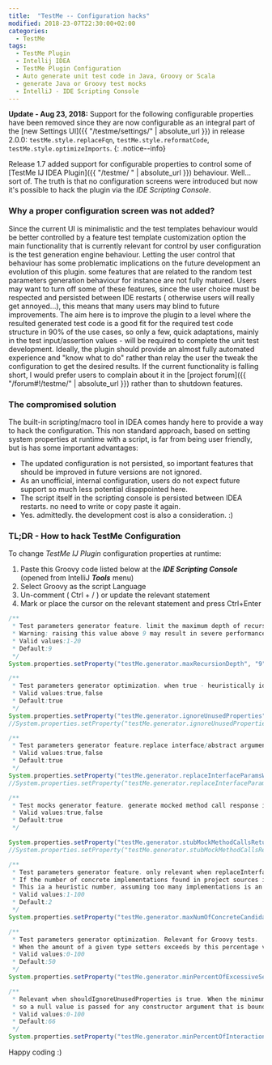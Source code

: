 ```yaml
---
title:  "TestMe -- Configuration hacks"
modified: 2018-23-07T22:30:00+02:00
categories:
  - TestMe
tags:
  - TestMe Plugin
  - Intellij IDEA
  - TestMe Plugin Configuration
  - Auto generate unit test code in Java, Groovy or Scala
  - generate Java or Groovy test mocks
  - IntelliJ - IDE Scripting Console
---
```


**Update - Aug 23, 2018:** Support for the following configurable properties have been removed since they are now configurable as an integral part of the [new Settings UI]({{ "/testme/settings/" | absolute_url }}) in release 2.0.0:
`testMe.style.replaceFqn`, `testMe.style.reformatCode`, `testMe.style.optimizeImports`.
{: .notice--info}


Release 1.7 added support for configurable properties to control some of [TestMe IJ IDEA Plugin]({{ "/testme/ " | absolute_url }}) behaviour. Well... sort of. The truth is that no configuration screens were introduced but now it's possible to hack the plugin via the *IDE Scripting Console*.


### Why a proper configuration screen was not added? 

Since the current UI is minimalistic and the test templates behaviour would be better controlled by a feature test template customization option the main functionality that is currently relevant for control by user configuration is the test generation engine behaviour.
Letting the user control that behaviour has some problematic implications on the future development an evolution of this plugin. some features that are related to the random test parameters generation behaviour for instance are not fully matured.
Users may want to turn off some of these features, since the user choice must be respected and persisted between IDE restarts ( otherwise users will really get annoyed...), this means that many users may blind to future improvements.
The aim here is to improve the plugin to a level where the resulted generated test code is a good fit for the required test code structure in 90% of the use cases, so only a few, quick adaptations, mainly in the test input/assertion values - will be required to complete the unit test development. 
Ideally, the plugin should provide an almost fully automated experience and "know what to do" rather than relay the user the tweak the configuration to get the desired results. 
If the current functionality is falling short, I would prefer users to complain about it in the [project forum]({{ "/forum#!/testme/" | absolute_url }}) rather than to shutdown features.

### The compromised solution 

The built-in scripting/macro tool in IDEA comes handy here to provide a way to hack the configuration. This non standard approach, based on setting system properties at runtime with a script, is far from being user friendly, but is has some important advantages:
* The updated configuration is not persisted, so important features that should be improved in future versions are not ignored.    
* As an unofficial, internal configuration, users do not expect future support so much less potential disappointed here.   
* The script itself in the scripting console is persisted between IDEA restarts. no need to write or copy paste it again.
* Yes. admittedly. the development cost is also a consideration. :)


### TL;DR - How to hack TestMe Configuration
To change *TestMe IJ Plugin* configuration properties at runtime:

1. Paste this Groovy code listed below at the **_IDE Scripting Console_** (opened from IntelliJ **_Tools_** menu)
2. Select Groovy as the script Language
3. Un-comment ( Ctrl + / ) or update the relevant statement
4. Mark or place the cursor on the relevant statement and press Ctrl+Enter

``` groovy
/**
 * Test parameters generator feature. limit the maximum depth of recursive nested parameters initialization and recursion of tested class structure inspection.
 * Warning: raising this value above 9 may result in severe performance degradation during test generation, to a point where the IDE is not responsive for over a minute.
 * Valid values:1-20
 * Default:9
 */
System.properties.setProperty("testMe.generator.maxRecursionDepth", "9")//set default value

/**
 * Test parameters generator optimization. when true - heuristically identify and ignore unused properties by the tested method, so null is passed for constructor arguments that initialize unused properties. In case a Groovy map constructor used - property will not be initialized
 * Valid values:true,false
 * Default:true
 */
System.properties.setProperty("testMe.generator.ignoreUnusedProperties", "true")//set default value
//System.properties.setProperty("testMe.generator.ignoreUnusedProperties", "false")//set default value

/**
 * Test parameters generator feature.replace interface/abstract argument types with concrete types if exists in project. otherwise pass null.
 * Valid values:true,false
 * Default:true
 */
System.properties.setProperty("testMe.generator.replaceInterfaceParamsWithConcreteTypes", "true")//set default value
//System.properties.setProperty("testMe.generator.replaceInterfaceParamsWithConcreteTypes", "false")//set default value

/**
 * Test mocks generator feature. generate mocked method call response in case mocks that return a value are called by the tested method and the calling code is part of the tested method
 * Valid values:true,false
 * Default:true
 */

System.properties.setProperty("testMe.generator.stubMockMethodCallsReturnValues", "true")//set default value
//System.properties.setProperty("testMe.generator.stubMockMethodCallsReturnValues", "false")//set default value

/**
 * Test parameters generator feature. only relevant when replaceInterfaceParamsWithConcreteTypes is true.
 * If the number of concrete implementations found in project sources is over this limit - then Interface param will not be initialized. otherwise a random selection of the found concrete types will be used.
 * This ia a heuristic number, assuming too many implementations is an indicator to an interface that is too generic (i.e. comparator) - so an arbitrary implementation should not be selected in such case
 * Valid values:1-100
 * Default:2
 */
System.properties.setProperty("testMe.generator.maxNumOfConcreteCandidatesToReplaceInterfaceParam", "5")//set default value

/**
 * Test parameters generator optimization. Relevant for Groovy tests.
 * When the amount of a given type setters exceeds by this percentage value over of the number of arguments in the type constructor that has the maximum number of arguments - then a map constructor is used to initialize the type
 * Valid values:0-100
 * Default:50
 */
System.properties.setProperty("testMe.generator.minPercentOfExcessiveSettersToPreferMapCtor", "50")//set default value

/**
 * Relevant when shouldIgnoreUnusedProperties is true. When the minimum percentage of all interactions with constructed type are via setters/getters or direct property field read/assignment - then the type is considered as a 'data' bean,
 * so a null value is passed for any constructor argument that is bound to a field in the constructed type which is not used in the tested method. in case a map constructor being used - than the property will not be initialized.
 * Valid values:0-100
 * Default:66
 */
System.properties.setProperty("testMe.generator.minPercentOfInteractionWithPropertiesToTriggerConstructorOptimization", "66")//set default value
``` 
Happy coding :)
